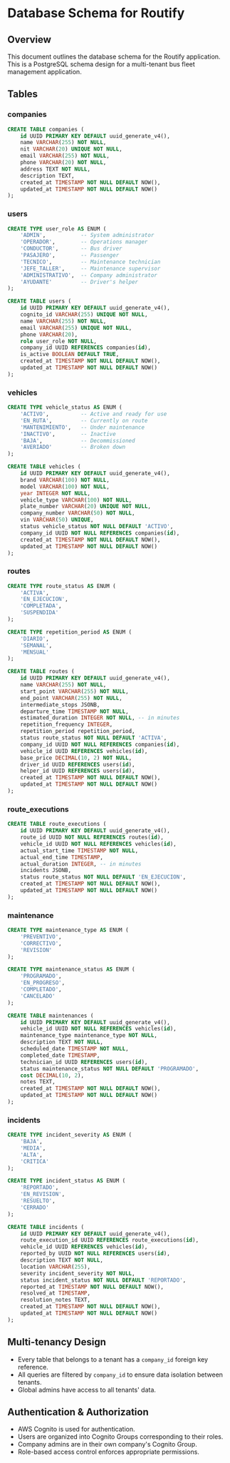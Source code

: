 
# Database Schema for Routify

## Overview
This document outlines the database schema for the Routify application. This is a PostgreSQL schema design 
for a multi-tenant bus fleet management application.

## Tables

### companies
```sql
CREATE TABLE companies (
    id UUID PRIMARY KEY DEFAULT uuid_generate_v4(),
    name VARCHAR(255) NOT NULL,
    nit VARCHAR(20) UNIQUE NOT NULL,
    email VARCHAR(255) NOT NULL,
    phone VARCHAR(20) NOT NULL,
    address TEXT NOT NULL,
    description TEXT,
    created_at TIMESTAMP NOT NULL DEFAULT NOW(),
    updated_at TIMESTAMP NOT NULL DEFAULT NOW()
);
```

### users
```sql
CREATE TYPE user_role AS ENUM (
    'ADMIN',           -- System administrator
    'OPERADOR',        -- Operations manager
    'CONDUCTOR',       -- Bus driver
    'PASAJERO',        -- Passenger
    'TECNICO',         -- Maintenance technician
    'JEFE_TALLER',     -- Maintenance supervisor
    'ADMINISTRATIVO',  -- Company administrator
    'AYUDANTE'         -- Driver's helper
);

CREATE TABLE users (
    id UUID PRIMARY KEY DEFAULT uuid_generate_v4(),
    cognito_id VARCHAR(255) UNIQUE NOT NULL,
    name VARCHAR(255) NOT NULL,
    email VARCHAR(255) UNIQUE NOT NULL,
    phone VARCHAR(20),
    role user_role NOT NULL,
    company_id UUID REFERENCES companies(id),
    is_active BOOLEAN DEFAULT TRUE,
    created_at TIMESTAMP NOT NULL DEFAULT NOW(),
    updated_at TIMESTAMP NOT NULL DEFAULT NOW()
);
```

### vehicles
```sql
CREATE TYPE vehicle_status AS ENUM (
    'ACTIVO',          -- Active and ready for use
    'EN_RUTA',         -- Currently on route
    'MANTENIMIENTO',   -- Under maintenance
    'INACTIVO',        -- Inactive
    'BAJA',            -- Decommissioned
    'AVERIADO'         -- Broken down
);

CREATE TABLE vehicles (
    id UUID PRIMARY KEY DEFAULT uuid_generate_v4(),
    brand VARCHAR(100) NOT NULL,
    model VARCHAR(100) NOT NULL,
    year INTEGER NOT NULL,
    vehicle_type VARCHAR(100) NOT NULL,
    plate_number VARCHAR(20) UNIQUE NOT NULL,
    company_number VARCHAR(50) NOT NULL,
    vin VARCHAR(50) UNIQUE,
    status vehicle_status NOT NULL DEFAULT 'ACTIVO',
    company_id UUID NOT NULL REFERENCES companies(id),
    created_at TIMESTAMP NOT NULL DEFAULT NOW(),
    updated_at TIMESTAMP NOT NULL DEFAULT NOW()
);
```

### routes
```sql
CREATE TYPE route_status AS ENUM (
    'ACTIVA',
    'EN_EJECUCION',
    'COMPLETADA',
    'SUSPENDIDA'
);

CREATE TYPE repetition_period AS ENUM (
    'DIARIO',
    'SEMANAL',
    'MENSUAL'
);

CREATE TABLE routes (
    id UUID PRIMARY KEY DEFAULT uuid_generate_v4(),
    name VARCHAR(255) NOT NULL,
    start_point VARCHAR(255) NOT NULL,
    end_point VARCHAR(255) NOT NULL,
    intermediate_stops JSONB,
    departure_time TIMESTAMP NOT NULL,
    estimated_duration INTEGER NOT NULL, -- in minutes
    repetition_frequency INTEGER,
    repetition_period repetition_period,
    status route_status NOT NULL DEFAULT 'ACTIVA',
    company_id UUID NOT NULL REFERENCES companies(id),
    vehicle_id UUID REFERENCES vehicles(id),
    base_price DECIMAL(10, 2) NOT NULL,
    driver_id UUID REFERENCES users(id),
    helper_id UUID REFERENCES users(id),
    created_at TIMESTAMP NOT NULL DEFAULT NOW(),
    updated_at TIMESTAMP NOT NULL DEFAULT NOW()
);
```

### route_executions
```sql
CREATE TABLE route_executions (
    id UUID PRIMARY KEY DEFAULT uuid_generate_v4(),
    route_id UUID NOT NULL REFERENCES routes(id),
    vehicle_id UUID NOT NULL REFERENCES vehicles(id),
    actual_start_time TIMESTAMP NOT NULL,
    actual_end_time TIMESTAMP,
    actual_duration INTEGER, -- in minutes
    incidents JSONB,
    status route_status NOT NULL DEFAULT 'EN_EJECUCION',
    created_at TIMESTAMP NOT NULL DEFAULT NOW(),
    updated_at TIMESTAMP NOT NULL DEFAULT NOW()
);
```

### maintenance
```sql
CREATE TYPE maintenance_type AS ENUM (
    'PREVENTIVO',
    'CORRECTIVO',
    'REVISION'
);

CREATE TYPE maintenance_status AS ENUM (
    'PROGRAMADO',
    'EN_PROGRESO',
    'COMPLETADO',
    'CANCELADO'
);

CREATE TABLE maintenances (
    id UUID PRIMARY KEY DEFAULT uuid_generate_v4(),
    vehicle_id UUID NOT NULL REFERENCES vehicles(id),
    maintenance_type maintenance_type NOT NULL,
    description TEXT NOT NULL,
    scheduled_date TIMESTAMP NOT NULL,
    completed_date TIMESTAMP,
    technician_id UUID REFERENCES users(id),
    status maintenance_status NOT NULL DEFAULT 'PROGRAMADO',
    cost DECIMAL(10, 2),
    notes TEXT,
    created_at TIMESTAMP NOT NULL DEFAULT NOW(),
    updated_at TIMESTAMP NOT NULL DEFAULT NOW()
);
```

### incidents
```sql
CREATE TYPE incident_severity AS ENUM (
    'BAJA',
    'MEDIA',
    'ALTA',
    'CRITICA'
);

CREATE TYPE incident_status AS ENUM (
    'REPORTADO',
    'EN_REVISION',
    'RESUELTO',
    'CERRADO'
);

CREATE TABLE incidents (
    id UUID PRIMARY KEY DEFAULT uuid_generate_v4(),
    route_execution_id UUID REFERENCES route_executions(id),
    vehicle_id UUID REFERENCES vehicles(id),
    reported_by UUID NOT NULL REFERENCES users(id),
    description TEXT NOT NULL,
    location VARCHAR(255),
    severity incident_severity NOT NULL,
    status incident_status NOT NULL DEFAULT 'REPORTADO',
    reported_at TIMESTAMP NOT NULL DEFAULT NOW(),
    resolved_at TIMESTAMP,
    resolution_notes TEXT,
    created_at TIMESTAMP NOT NULL DEFAULT NOW(),
    updated_at TIMESTAMP NOT NULL DEFAULT NOW()
);
```

## Multi-tenancy Design
- Every table that belongs to a tenant has a `company_id` foreign key reference.
- All queries are filtered by `company_id` to ensure data isolation between tenants.
- Global admins have access to all tenants' data.

## Authentication & Authorization
- AWS Cognito is used for authentication.
- Users are organized into Cognito Groups corresponding to their roles.
- Company admins are in their own company's Cognito Group.
- Role-based access control enforces appropriate permissions.
